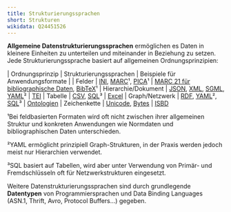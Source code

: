 ```yaml
---
title: Strukturierungssprachen
short: Strukturen
wikidata: Q24451526
---
```


**Allgemeine Datenstrukturierungssprachen** ermöglichen es Daten in kleinere
Einheiten zu unterteilen und miteinander in Beziehung zu setzen. Jede
Strukturierungssprache basiert auf allgemeinen Ordnungsprinzipien:

| Ordnungsprinzip | Strukturierungssprachen | Beispiele für Anwendungsformate
|
| Felder | [INI](ini), [MARC](marc)¹, [PICA](pica)¹ | [MARC 21 für bibliographische Daten](marc/bibliographic), [BibTeX](bibtex)¹
| Hierarchie/Dokument | [JSON](json), [XML](xml), [SGML](sgml), [YAML](yaml)² | [TEI](tei)
| Tabelle | [CSV](csv), [SQL](sql)³ | [Excel](excel)
| Graph/Netzwerk | [RDF](rdf), [YAML](yaml)², [SQL](sql)³ | [Ontologien](rdf/lov)
| Zeichenkette | [Unicode](unicode), [Bytes](bytes) | [ISBD](isbd)

¹Bei feldbasierten Formaten wird oft nicht zwischen ihrer allgemeinen Struktur und konkreten Anwendungen wie Normdaten und bibliographischen Daten unterschieden.

²YAML ermöglicht prinzipiell Graph-Strukturen, in der Praxis werden jedoch meist
nur Hierarchien verwendet.

³SQL basiert auf Tabellen, wird aber unter Verwendung von Primär- und Fremdschlüsseln oft für Netzwerkstrukturen eingesetzt.

Weitere Datenstrukturierungssprachen sind durch grundlegende **Datentypen** von
Programmiersprachen und Data Binding Languages (ASN.1, Thrift, Avro, Protocol
Buffers...) gegeben.

